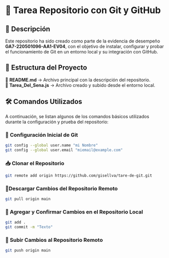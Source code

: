 # 🚀 Tarea Repositorio con Git y GitHub  

## 📌 Descripción  
Este repositorio ha sido creado como parte de la evidencia de desempeño **GA7-220501096-AA1-EV04**, con el objetivo de instalar, configurar y probar el funcionamiento de Git en un entorno local y su integración con GitHub.  

## 📂 Estructura del Proyecto  
📄 **README.md** → Archivo principal con la descripción del repositorio.  
📄 **Tarea_Del_Sena.js** → Archivo creado y subido desde el entorno local.  


## 🛠️ Comandos Utilizados  
A continuación, se listan algunos de los comandos básicos utilizados durante la configuración y prueba del repositorio:  

### 🎯 **Configuración Inicial de Git**  
```bash
git config --global user.name "mi Nombre"
git config --global user.email "miemail@example.com"
```
### 📥 Clonar el Repositorio
```bash
git remote add origin https://github.com/gisellva/tare-de-git.git

```
### 🔄Descargar Cambios del Repositorio Remoto
```bash
git pull origin main
```
### 📌 Agregar y Confirmar Cambios en el Repositorio Local
```bash
git add .
git commit -m "Texto"
```
### 🚀 Subir Cambios al Repositorio Remoto
```bash
git push origin main
```
